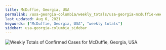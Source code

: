 ```yaml
---
title: McDuffie, Georgia, USA
permalink: /usa-georgia-columbia/weekly_totals/usa-georgia-mcduffie-weekly_totals.html
last_updated: Aug 6, 2021
keywords: ["McDuffie, Georgia, USA", "weekly totals"]
sidebar: usa-georgia-columbia_sidebar
---
```


![Weekly Totals of Confirmed Cases for McDuffie, Georgia, USA](/covid_tracker/images/graphs/usa-georgia-mcduffie-weekly_totals_graph.png)
